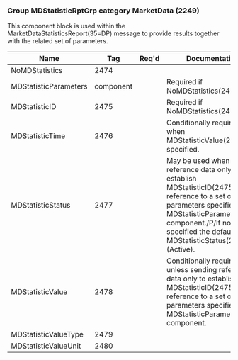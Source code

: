 ### Group MDStatisticRptGrp category MarketData (2249)

This component block is used within the MarketDataStatisticsReport(35=DP) message to provide results together with the related set of parameters.

| Name                  | Tag       | Req'd | Documentation                                                                                                                               |
|-----------------------|-----------|----------|-------------------------------------------------------------------------------------------------------------------------------|
| NoMDStatistics        | 2474      |       |                                                                                                                                |
| MDStatisticParameters | component |       | Required if NoMDStatistics(2474) > 0.                                                                                                                               |
| MDStatisticID         | 2475      |       | Required if NoMDStatistics(2474) > 0.                                                                                                                               |
| MDStatisticTime       | 2476      |       | Conditionally required when MDStatisticValue(2478) is specified.                                                                                                                               |
| MDStatisticStatus     | 2477      |       | May be used when sending reference data only to establish MDStatisticID(2475) as a reference to a set of parameters specified in MDStatisticParameters component./P/If not specified the default is MDStatisticStatus(2477)=1 (Active). |
| MDStatisticValue      | 2478      |       | Conditionally required unless sending reference data only to establish MDStatisticID(2475) as a reference to a set of parameters specified in MDStatisticParameters component.                                                          |
| MDStatisticValueType  | 2479      |       |                                                                                                                                |
| MDStatisticValueUnit  | 2480      |       |                                                                                                                                |

